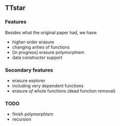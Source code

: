 ## TTstar

### Features

Besides what the original paper had, we have:
* higher-order erasure
* changing arities of functions
* [in progress] erasure polymorphism
* data constructor support

### Secondary features
* erasure explorer
* including very dependent functions
* erasure *of* whole functions (dead function removal)

### TODO
* finish polymorphism
* recursion
